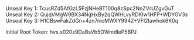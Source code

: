 Unseal Key 1: TcusRZd5AfGzL5FzjNHeBT100q8zSpc2NnZVrUZgvGuT
Unseal Key 2: QujqVMgW9BX34NgHxBy2qQWHLvyRDKIw1HFP+WDYGV3s
Unseal Key 3: H1CBswFakZdGn+4zn7nicMWXY994Z+VFI2lawhok6K0q

Initial Root Token: hvs.x020z9DaBsVb5OWmdIeP5BPJ